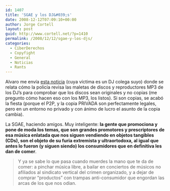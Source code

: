 ```yaml
---
id: 1407
title: 'SGAE y los DJ&#039;s'
date: 2008-12-12T07:09:10+00:00
author: Jorge Cortell
layout: post
guid: http://www.cortell.net/?p=1410
permalink: /2008/12/12/sgae-y-los-djs/
categories:
  - CiberDerechos
  - Copyfight
  - General
  - Noticias
  - Rants
---
```

Alvaro me envía <a title="http://www.elconfidencial.com/cache/2008/12/02/sociedad_68_revisa_maletas_discos_copiados_termino_fiesta.html" href="http://www.elconfidencial.com/cache/2008/12/02/sociedad_68_revisa_maletas_discos_copiados_termino_fiesta.html" target="_blank">esta noticia</a> (cuya víctima es un DJ colega suyo) donde se relata cómo la policía revisa las maletas de discos y reproductores MP3 de los DJ&#8217;s para comprobar que los discos sean originales y no copias (me pregunto cómo hacen eso con los MP3, los listos). Si son copias, se acabó la fiesta (porque el P2P, y la copia PRIVADA son perfectamente legales, pero en un entorno no privado y con ánimo de lucro el asunto de la copia cambia).

La SGAE, haciendo amigos. Muy inteligente: **la gente que promociona y pone de moda los temas, que son grandes promotores y prescriptores de esa música enlatada que nos siguen vendiendo en objetos tangibles (CDs), son el objeto de su furia extremista y ultraortodoxa, al igual que antes lo fueron (y siguen siendo) los consumidores que en definitiva les dan de comer**.

> Y ya se sabe lo que pasa cuando muerdes la mano que te da de comer: a pinchar música libre, a bailar en conciertos de músicos no afiliados al sindicato vertical del crimen organizado, y a dejar de comprar &#8220;productos&#8221; con trampas anti-consumidor que engordan las arcas de los que nos odian.